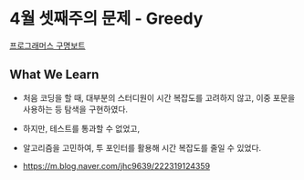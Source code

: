 # 4월 셋째주의 문제 - Greedy

[프로그래머스 구명보트](https://programmers.co.kr/learn/courses/30/lessons/42885)

## What We Learn

- 처음 코딩을 할 때, 대부분의 스터디원이 시간 복잡도를 고려하지 않고, 이중 포문을 사용하는 등 탐색을
  구현하였다.
- 하지만, 테스트를 통과할 수 없었고,
- 알고리즘을 고민하여, 투 포인터를 활용해 시간 복잡도를 줄일 수 있었다.

- https://m.blog.naver.com/jhc9639/222319124359
